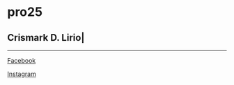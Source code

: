 # pro25
## Crismark D. Lirio|

---
[Facebook](https://www.facebook.com/crismark.lirio)





[Instagram](https://www.instagram.com/crismarkd.lirio/)





